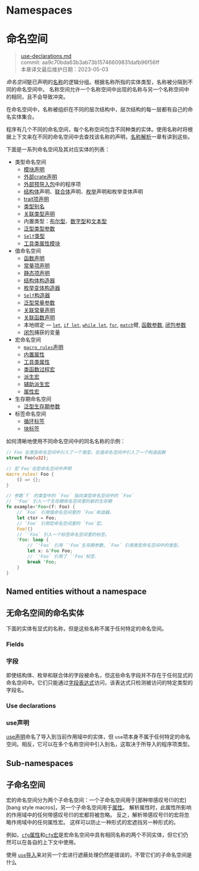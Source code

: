 # Namespaces
# 命名空间

>[use-declarations.md](https://github.com/rust-lang/reference/blob/master/src/names/namespaces.md)\
>commit: aa9c70bda63b3ab73b15746609831dafb96f56ff \
>本章译文最后维护日期：2023-05-03

*命名空间*是已声明的[名称][names]的逻辑分组。根据名称所指的实体类型，名称被分隔到不同的命名空间中。
名称空间允许一个名称空间中出现的名称与另一个名称空间中的相同，且不会导致冲突。

在命名空间中，名称被组织在不同的层次结构中，层次结构的每一层都有自己的命名实体集合。

程序有几个不同的命名空间，每个名称空间包含不同种类的实体。使用名称时将根据上下文来在不同的命名空间中去查找该名称的声明，[名称解析][name resolution]一章有讲到这些。

下面是一系列命名空间及其对应实体的列表：

* 类型命名空间
    * [模块声明][Module declarations]
    * [外部crate声明][External crate declarations]
    * [外部预导入包][External crate prelude]中的程序项
    * [结构体][Struct]声明、[联合体][union]声明、[枚举][enum]声明和枚举变体声明
    * [trait项声明][Trait item declarations]
    * [类型别名][Type aliases]
    * [关联类型声明][Associated type declarations]
    * 内置类型：[布尔型][boolean]、[数字型][numeric]和[文本型][textual]
    * [泛型类型参数][Generic type parameters]
    * [`Self`类型][`Self` type]
    * [工具类属性模块][Tool attribute modules]
* 值命名空间
    * [函数声明][Function declarations]
    * [常量项声明][Constant item declarations]
    * [静态项声明][Static item declarations]
    * [结构体构造器][Struct constructors]
    * [枚举变体构造器][Enum variant constructors]
    * [`Self`构造器][`Self` constructors]
    * [泛型常量参数][Generic const parameters]
    * [关联常量声明][Associated const declarations]
    * [关联函数声明][Associated function declarations]
    * 本地绑定 — [`let`], [`if let`], [`while let`], [`for`], [`match`]臂, [函数参数][function parameters], [闭包参数][closure parameters]
    * [闭包][closure]捕获的变量
* 宏命名空间
    * [`macro_rules`声明][`macro_rules` declarations]
    * [内置属性][Built-in attributes]
    * [工具类属性][Tool attributes]
    * [类函数过程宏][Function-like procedural macros]
    * [派生宏][Derive macros]
    * [辅助派生宏][Derive macro helpers]
    * [属性宏][Attribute macros]
* 生存期命名空间
    * [泛型生存期参数][Generic lifetime parameters]
* 标签命名空间
    * [循环标签][Loop labels]
    * [块标签][Block labels]

如何清晰地使用不同命名空间中的同名名称的示例：

```rust
// Foo 在类型命名空间中引入了一个类型，在值命名空间中引入了一个构造函数
struct Foo(u32);

// 宏`Foo`在宏命名空间中声明
macro_rules! Foo {
    () => {};
}

// 参数`f` 的类型中的 `Foo` 指向类型命名空间中的 `Foo`
// `'Foo` 引入一个生存期命名空间里的新的生存期
fn example<'Foo>(f: Foo) {
    // `Foo` 引用值命名空间里的 `Foo`构造器。
    let ctor = Foo;
    // `Foo` 引用宏命名空间里的 `Foo`宏。
    Foo!{}
    // `'Foo` 引入一个标签命名空间里的标签。
    'Foo: loop {
        // `'Foo` 引用 `'Foo`生存期参数, `Foo` 引用类型命名空间中的类型。
        let x: &'Foo Foo;
        // `'Foo` 引用了 `'Foo`标签.
        break 'Foo;
    }
}
```

## Named entities without a namespace
## 无命名空间的命名实体

下面的实体有显式的名称，但是这些名称不属于任何特定的命名空间。

### Fields
### 字段

即使结构体、枚举和联合体的字段被命名，但这些命名字段并不存在于任何显式的命名空间中。它们只能通过[字段表达式][field expression]访问，该表达式只检测被访问的特定类型的字段名。

### Use declarations
### use声明

[use声明][use declaration]命名了导入到当前作用域中的实体，但 `use`项本身不属于任何特定的命名空间。相反，它可以在多个名称空间中引入别名，这取决于所导入的程序项类型。

<!-- TODO: describe how `use` works on the use-declarations page, and link to it here. -->
## Sub-namespaces
## 子命名空间

宏的命名空间分为两个子命名空间：一个子命名空间用于[那种带感叹号(!)的宏][bang style macros]，另一个子命名空间用于[属性][attributes]。
解析属性时，此属性所影响的作用域中的任何带感叹号(!)的宏都将被忽略。
反之，解析带感叹号(!)的宏将忽略作用域中的任何属性宏。
这样可以防止一种形式的宏遮挡另一种形式的。

例如，[`cfg`属性][`cfg` attribute]和[`cfg`宏][`cfg` macro]是宏命名空间中具有相同名称的两个不同实体，但它们仍然可以在各自的上下文中使用。

使用 [`use`导入][`use` import]来对另一个宏进行遮蔽处理仍然是错误的，不管它们的子命名空间是什么

[`cfg` attribute]: ../conditional-compilation.md#the-cfg-attribute
[`cfg` macro]: ../conditional-compilation.md#the-cfg-macro
[`for`]: ../expressions/loop-expr.md#iterator-loops
[`if let`]: ../expressions/if-expr.md#if-let-expressions
[`let`]: ../statements.md#let-statements
[`macro_rules` declarations]: ../macros-by-example.md
[`match`]: ../expressions/match-expr.md
[`Self` constructors]: ../paths.md#self-1
[`Self` type]: ../paths.md#self-1
[`use` import]: ../items/use-declarations.md
[`while let`]: ../expressions/loop-expr.md#predicate-pattern-loops
[Associated const declarations]: ../items/associated-items.md#associated-constants
[Associated function declarations]: ../items/associated-items.md#associated-functions-and-methods
[Associated type declarations]: ../items/associated-items.md#associated-types
[Attribute macros]: ../procedural-macros.md#attribute-macros
[attributes]: ../attributes.md
[bang-style macros]: ../macros.md
[Block labels]: ../expressions/loop-expr.md#labelled-block-expressions
[boolean]: ../types/boolean.md
[Built-in attributes]: ../attributes.md#built-in-attributes-index
[closure parameters]: ../expressions/closure-expr.md
[closure]: ../expressions/closure-expr.md
[Constant item declarations]: ../items/constant-items.md
[Derive macro helpers]: ../procedural-macros.md#derive-macro-helper-attributes
[Derive macros]: ../procedural-macros.md#derive-macros
[entity]: ../glossary.md#entity
[Enum variant constructors]: ../items/enumerations.md
[enum]: ../items/enumerations.md
[External crate declarations]: ../items/extern-crates.md
[External crate prelude]: preludes.md#extern-prelude
[field expression]: ../expressions/field-expr.md
[Function declarations]: ../items/functions.md
[function parameters]: ../items/functions.md#function-parameters
[Function-like procedural macros]: ../procedural-macros.md#function-like-procedural-macros
[Generic const parameters]: ../items/generics.md#const-generics
[Generic lifetime parameters]: ../items/generics.md
[Generic type parameters]: ../items/generics.md
[Loop labels]: ../expressions/loop-expr.md#loop-labels
[Module declarations]: ../items/modules.md
[name resolution]: name-resolution.md
[names]: ../names.md
[numeric]: ../types/numeric.md
[Static item declarations]: ../items/static-items.md
[Struct constructors]: ../items/structs.md
[Struct]: ../items/structs.md
[textual]: ../types/textual.md
[Tool attribute modules]: ../attributes.md#tool-attributes
[Tool attributes]: ../attributes.md#tool-attributes
[Trait item declarations]: ../items/traits.md
[Type aliases]: ../items/type-aliases.md
[union]: ../items/unions.md
[use declaration]: ../items/use-declarations.md
